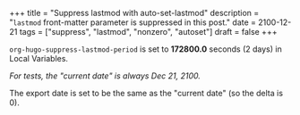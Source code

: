 +++
title = "Suppress lastmod with auto-set-lastmod"
description = "`lastmod` front-matter parameter is suppressed in this post."
date = 2100-12-21
tags = ["suppress", "lastmod", "nonzero", "autoset"]
draft = false
+++

`org-hugo-suppress-lastmod-period` is set to **172800.0** seconds (2
days) in Local Variables.

_For tests, the "current date" is always Dec 21, 2100._

The export date is set to be the same as the "current date" (so the
delta is 0).
